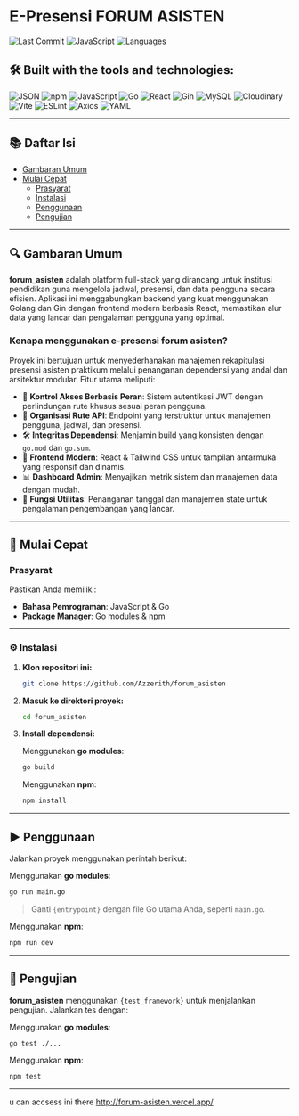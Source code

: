 # E-Presensi FORUM ASISTEN

![Last Commit](https://img.shields.io/badge/last%20commit-last%20sunday-blue) ![JavaScript](https://img.shields.io/badge/javascript-88.3%25-yellow) ![Languages](https://img.shields.io/badge/languages-4-blue)

## 🛠 Built with the tools and technologies:

![JSON](https://img.shields.io/badge/-JSON-black)
![npm](https://img.shields.io/badge/-npm-red)
![JavaScript](https://img.shields.io/badge/-JavaScript-yellow)
![Go](https://img.shields.io/badge/-Go-00ADD8)
![React](https://img.shields.io/badge/-React-61DAFB)
![Gin](https://img.shields.io/badge/-Gin-00ACC1)
![MySQL](https://img.shields.io/badge/-MySQL-4479A1)
![Cloudinary](https://img.shields.io/badge/-Cloudinary-3448c5)
![Vite](https://img.shields.io/badge/-Vite-646CFF)
![ESLint](https://img.shields.io/badge/-ESLint-4B32C3)
![Axios](https://img.shields.io/badge/-Axios-5A29E4)
![YAML](https://img.shields.io/badge/-YAML-cf142b)

---

## 📚 Daftar Isi

- [Gambaran Umum](#gambaran-umum)
- [Mulai Cepat](#mulai-cepat)
  - [Prasyarat](#prasyarat)
  - [Instalasi](#instalasi)
  - [Penggunaan](#penggunaan)
  - [Pengujian](#pengujian)

---

## 🔍 Gambaran Umum

**forum_asisten** adalah platform full-stack yang dirancang untuk institusi pendidikan guna mengelola jadwal, presensi, dan data pengguna secara efisien. Aplikasi ini menggabungkan backend yang kuat menggunakan Golang dan Gin dengan frontend modern berbasis React, memastikan alur data yang lancar dan pengalaman pengguna yang optimal.

### Kenapa menggunakan e-presensi forum asisten?

Proyek ini bertujuan untuk menyederhanakan manajemen rekapitulasi presensi asisten praktikum melalui penanganan dependensi yang andal dan arsitektur modular. Fitur utama meliputi:

- 🔐 **Kontrol Akses Berbasis Peran**: Sistem autentikasi JWT dengan perlindungan rute khusus sesuai peran pengguna.
- 🧭 **Organisasi Rute API**: Endpoint yang terstruktur untuk manajemen pengguna, jadwal, dan presensi.
- 🛠️ **Integritas Dependensi**: Menjamin build yang konsisten dengan `go.mod` dan `go.sum`.
- 🎨 **Frontend Modern**: React & Tailwind CSS untuk tampilan antarmuka yang responsif dan dinamis.
- 📊 **Dashboard Admin**: Menyajikan metrik sistem dan manajemen data dengan mudah.
- 🧰 **Fungsi Utilitas**: Penanganan tanggal dan manajemen state untuk pengalaman pengembangan yang lancar.

---

## 🚀 Mulai Cepat

### Prasyarat

Pastikan Anda memiliki:

- **Bahasa Pemrograman**: JavaScript & Go
- **Package Manager**: Go modules & npm

---

### ⚙️ Instalasi

1. **Klon repositori ini:**

   ```bash
   git clone https://github.com/Azzerith/forum_asisten
   ```

2. **Masuk ke direktori proyek:**

   ```bash
   cd forum_asisten
   ```

3. **Install dependensi:**

   Menggunakan **go modules**:

   ```bash
   go build
   ```

   Menggunakan **npm**:

   ```bash
   npm install
   ```

---

## ▶️ Penggunaan

Jalankan proyek menggunakan perintah berikut:

Menggunakan **go modules**:

```bash
go run main.go
```

> Ganti `{entrypoint}` dengan file Go utama Anda, seperti `main.go`.

Menggunakan **npm**:

```bash
npm run dev
```

---

## 🧪 Pengujian

**forum_asisten** menggunakan `{test_framework}` untuk menjalankan pengujian. Jalankan tes dengan:

Menggunakan **go modules**:

```bash
go test ./...
```

Menggunakan **npm**:

```bash
npm test
```

---

u can accsess ini there 
http://forum-asisten.vercel.app/
